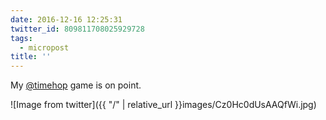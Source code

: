 ```yaml
---
date: 2016-12-16 12:25:31
twitter_id: 809811708025929728
tags:
  - micropost
title: ''
---
```


My [@timehop](https://twitter.com/timehop) game is on point.

![Image from twitter]({{ "/" | relative_url  }}images/Cz0Hc0dUsAAQfWi.jpg)
